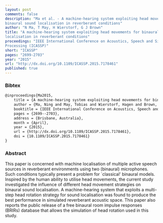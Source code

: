 ```yaml
---
layout: post
comments: false
description: "Ma et al. - A machine-hearing system exploiting head movements for
binaural sound localisation in reverberant conditions"
author: "N Ma, T May, H Wierstorf, G J Brown"
title: "A machine-hearing system exploiting head movements for binaural sound
localisation in reverberant conditions"
proceedings: "IEEE International Conference on Acoustics, Speech and Signal
Processing (ICASSP)"
short: "ICASSP"
pages: "2699-2703"
year: "2015"
url: "http://dx.doi.org/10.1109/ICASSP.2015.7178461"
published: true
---
```


### Bibtex

```latex
@inproceedings{Ma2015,
    title = {A machine-hearing system exploiting head movements for binaural sound localisation in reverberant conditions},
    author = {Ma, Ning and May, Tobias and Wierstorf, Hagen and Brown, Guy J.},
    booktitle = {IEEE International Conference on Acoustics, Speech and Signal Processing (ICASSP)},
    pages = {2699--2703},
    address = {Brisbane, Australia},
    month = {April},
    year = {2015},
    url = {http://dx.doi.org/10.1109/ICASSP.2015.7178461},
    doi = {10.1109/ICASSP.2015.7178461}
}
```

### Abstract

This paper is concerned with machine localisation of multiple active speech
sources in reverberant environments using two (binaural) microphones. Such
conditions typically present a problem for `classical' binaural models. Inspired
by the human ability to utilise head movements, the current study investigated
the influence of different head movement strategies on binaural sound
localisation. A machine-hearing system that exploits a multi-step head rotation
strategy for sound localisation was found to produce the best performance in
simulated reverberant acoustic space. This paper also reports the public release
of a free binaural room impulse responses (BRIRs) database that allows the
simulation of head rotation used in this study.
